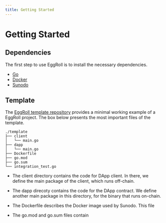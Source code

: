 ```yaml
---
title: Getting Started
---
```


Getting Started
===============

## Dependencies

The first step to use EggRoll is to install the necessary dependencies.

- [Go](https://go.dev/doc/install)
- [Docker](https://www.docker.com/products/docker-desktop/)
- [Sunodo](https://docs.sunodo.io/guide/introduction/installing)

## Template

The [EggRoll template repository](https://github.com/gligneul/eggroll-template/) provides a minimal working example of a EggRoll project.
The box below presents the most important files of the template.

<!---
tree ./examples/template
-->
```
./template
├── client
│   └── main.go
├── dapp
│   └── main.go
├── Dockerfile
├── go.mod
├── go.sum
└── integration_test.go
```

- The client directory contains the code for DApp client.
  In there, we define the main package of the client, which runs off-chain.

- The dapp direcoty contains the code for the DApp contract.
  We define another main package in this directory, for the binary that runs on-chain.

- The Dockerfile describes the Docker image used by Sunodo.
  This file

- The go.mod and go.sum files contain
